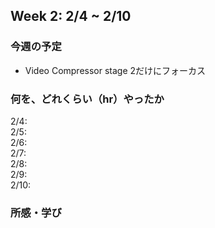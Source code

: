 ## Week 2: 2/4 ~ 2/10

### 今週の予定
- Video Compressor stage 2だけにフォーカス

### 何を、どれくらい（hr）やったか

2/4: 
<br>
2/5: 
<br>
2/6: 
<br>
2/7: 
<br>
2/8: 
<br>
2/9:
<br>
2/10: 
<br>

### 所感・学び


